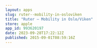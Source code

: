 ```yaml
---
layout: apps
slug: ruter--mobility-in-osloviken
title: "Ruter – Mobility in Oslo/Viken"
store: apple
app_id: 993620197
date: 2023-09-28T17:22:12Z
published: 2015-09-01T08:59:16Z
---
```

